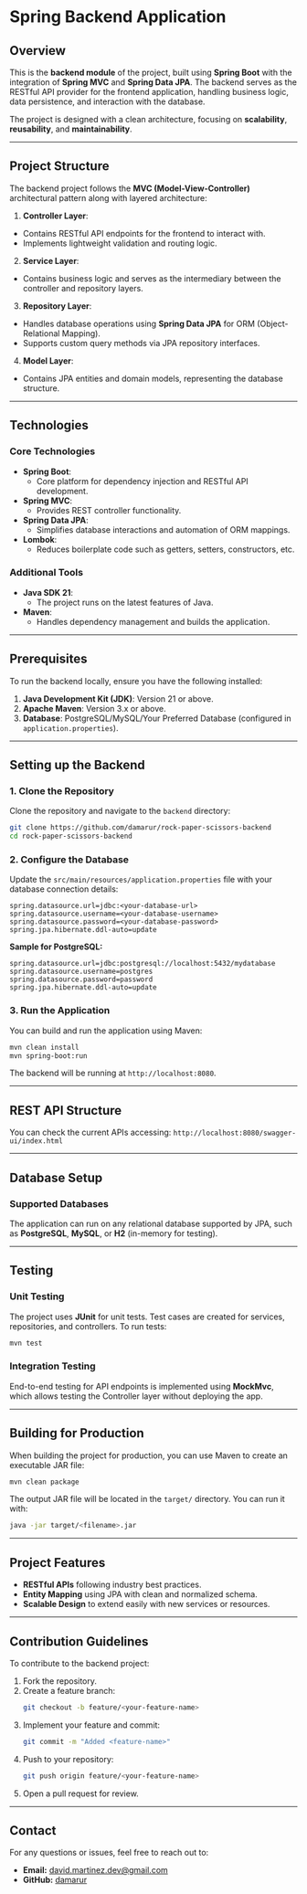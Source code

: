 # Spring Backend Application

## Overview

This is the **backend module** of the project, built using **Spring Boot** with the integration of **Spring MVC** and **Spring Data JPA**. 
The backend serves as the RESTful API provider for the frontend application, handling business logic, data persistence, and interaction with the database.

The project is designed with a clean architecture, focusing on **scalability**, **reusability**, and **maintainability**.

---

## Project Structure

The backend project follows the **MVC (Model-View-Controller)** architectural pattern along with layered architecture:

1. **Controller Layer**:
  - Contains RESTful API endpoints for the frontend to interact with.
  - Implements lightweight validation and routing logic.

2. **Service Layer**:
  - Contains business logic and serves as the intermediary between the controller and repository layers.

3. **Repository Layer**:
  - Handles database operations using **Spring Data JPA** for ORM (Object-Relational Mapping).
  - Supports custom query methods via JPA repository interfaces.

4. **Model Layer**:
  - Contains JPA entities and domain models, representing the database structure.

---

## Technologies

### Core Technologies
- **Spring Boot**:
  - Core platform for dependency injection and RESTful API development.
- **Spring MVC**:
  - Provides REST controller functionality.
- **Spring Data JPA**:
  - Simplifies database interactions and automation of ORM mappings.
- **Lombok**:
  - Reduces boilerplate code such as getters, setters, constructors, etc.

### Additional Tools
- **Java SDK 21**:
  - The project runs on the latest features of Java.
- **Maven**:
  - Handles dependency management and builds the application.

---

## Prerequisites

To run the backend locally, ensure you have the following installed:

1. **Java Development Kit (JDK)**: Version 21 or above.
2. **Apache Maven**: Version 3.x or above.
3. **Database**: PostgreSQL/MySQL/Your Preferred Database (configured in `application.properties`).

---

## Setting up the Backend

### 1. Clone the Repository

Clone the repository and navigate to the `backend` directory:

```bash
git clone https://github.com/damarur/rock-paper-scissors-backend
cd rock-paper-scissors-backend
```

### 2. Configure the Database

Update the `src/main/resources/application.properties` file with your database connection details:

```properties
spring.datasource.url=jdbc:<your-database-url>
spring.datasource.username=<your-database-username>
spring.datasource.password=<your-database-password>
spring.jpa.hibernate.ddl-auto=update
```

**Sample for PostgreSQL:**
```properties
spring.datasource.url=jdbc:postgresql://localhost:5432/mydatabase
spring.datasource.username=postgres
spring.datasource.password=password
spring.jpa.hibernate.ddl-auto=update
```

### 3. Run the Application

You can build and run the application using Maven:

```bash
mvn clean install
mvn spring-boot:run
```

The backend will be running at `http://localhost:8080`.

---

## REST API Structure

You can check the current APIs accessing: `http://localhost:8080/swagger-ui/index.html`

---

## Database Setup

### Supported Databases
The application can run on any relational database supported by JPA, such as **PostgreSQL**, **MySQL**, or **H2** (in-memory for testing).

---

## Testing

### Unit Testing

The project uses **JUnit** for unit tests. Test cases are created for services, repositories, and controllers. To run tests:

```bash
mvn test
```

### Integration Testing

End-to-end testing for API endpoints is implemented using **MockMvc**, which allows testing the Controller layer without deploying the app.

---

## Building for Production

When building the project for production, you can use Maven to create an executable JAR file:

```bash
mvn clean package
```

The output JAR file will be located in the `target/` directory. You can run it with:

```bash
java -jar target/<filename>.jar
```

---

## Project Features

- **RESTful APIs** following industry best practices.
- **Entity Mapping** using JPA with clean and normalized schema.
- **Scalable Design** to extend easily with new services or resources.

---

## Contribution Guidelines

To contribute to the backend project:

1. Fork the repository.
2. Create a feature branch:
   ```bash
   git checkout -b feature/<your-feature-name>
   ```
3. Implement your feature and commit:
   ```bash
   git commit -m "Added <feature-name>"
   ```
4. Push to your repository:
   ```bash
   git push origin feature/<your-feature-name>
   ```
5. Open a pull request for review.

---

## Contact

For any questions or issues, feel free to reach out to:

- **Email:** [david.martinez.dev@gmail.com](mailto:david.martinez.dev@gmail.com)
- **GitHub:** [damarur](https://github.com/damarur)